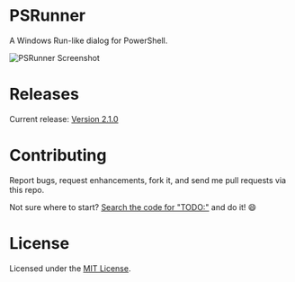 # PSRunner
A Windows Run-like dialog for PowerShell.

![PSRunner Screenshot](https://raw.githubusercontent.com/qJake/PSRunner/master/Assets/PSRunner-Screenshot1.png)

# Releases

Current release: [Version 2.1.0](https://github.com/qJake/PSRunner/releases/tag/2.1.0)

# Contributing

Report bugs, request enhancements, fork it, and send me pull requests via this repo.

Not sure where to start? [Search the code for "TODO:"](https://github.com/qJake/PSRunner/search?q=TODO%3A) and do it! :smile:

# License

Licensed under the [MIT License](https://opensource.org/licenses/MIT).
